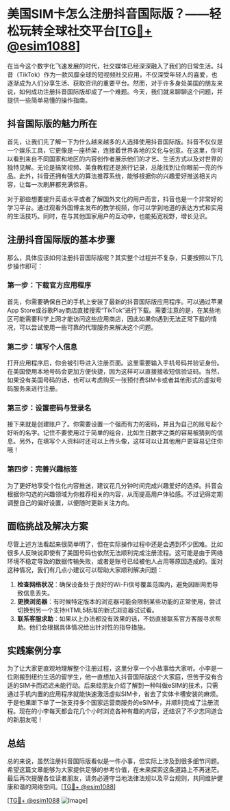 # 美国SIM卡怎么注册抖音国际版？——轻松玩转全球社交平台[[TG💪+ @esim1088](https://t.me/s/esim1088)]

在当今这个数字化飞速发展的时代，社交媒体已经深深融入了我们的日常生活。抖音（TikTok）作为一款风靡全球的短视频社交应用，不仅深受年轻人的喜爱，也逐渐成为人们分享生活、获取资讯的重要平台。然而，对于许多身处美国的朋友来说，如何成功注册抖音国际版却成了一个难题。今天，我们就来聊聊这个问题，并提供一些简单易懂的操作指南。

## 抖音国际版的魅力所在

首先，让我们先了解一下为什么越来越多的人选择使用抖音国际版。抖音不仅仅是一个娱乐工具，它更像是一座桥梁，连接着世界各地的文化与创意。在这里，你可以看到来自不同国家和地区的内容创作者展示他们的才艺、生活方式以及对世界的独特见解。无论是搞笑视频、美食教程还是旅行记录，总能找到让你眼前一亮的作品。此外，抖音还拥有强大的算法推荐系统，能够根据你的兴趣爱好推送相关内容，让每一次刷屏都充满惊喜。

对于那些想要提升英语水平或者了解国外文化的用户而言，抖音也是一个非常好的学习平台。通过观看外国博主发布的教学视频，你可以学到地道的表达方式和实用的生活技巧。同时，在与其他国家用户的互动中，也能拓宽视野，增长见识。

## 注册抖音国际版的基本步骤

那么，具体应该如何注册抖音国际版呢？其实整个过程并不复杂，只要按照以下几步操作即可：

### 第一步：下载官方应用程序

首先，你需要确保自己的手机上安装了最新的抖音国际版应用程序。可以通过苹果App Store或谷歌Play商店直接搜索“TikTok”进行下载。需要注意的是，在某些地区可能需要科学上网才能访问这些应用商店，因此如果你遇到无法正常下载的情况，可以尝试使用一些可靠的代理服务来解决这个问题。

### 第二步：填写个人信息

打开应用程序后，你会被引导进入注册页面。这里需要输入手机号码并验证身份。在美国使用本地号码会更加方便快捷，因为这样可以直接接收短信验证码。当然，如果没有美国号码的话，也可以考虑购买一张预付费SIM卡或者其他形式的虚拟号码服务来进行注册。

### 第三步：设置密码与登录名

接下来就是创建账户了。你需要设置一个强而有力的密码，并且为自己的账号起个好听的名字。记住不要使用过于简单的组合，比如生日数字之类的容易被猜到的信息。另外，在填写个人资料时还可以上传头像，这样可以让其他用户更容易记住你哦！

### 第四步：完善兴趣标签

为了更好地享受个性化内容推送，建议花几分钟时间完成兴趣爱好的选择。抖音会根据你勾选的兴趣领域为你推荐相关的内容，从而提高用户体验感。不过记得定期调整自己的偏好设置，以便随时更新关注方向。

## 面临挑战及解决方案

尽管上述方法看起来很简单明了，但在实际操作过程中还是会遇到不少困难。比如很多人反映说即使有了美国号码也依然无法顺利完成注册流程。这可能是由于网络环境不稳定导致的数据传输失败，或者是账号已经被他人占用等原因造成的。面对这种情况，我们有几点小建议可以帮助大家顺利解决问题：

1. **检查网络状况**：确保设备处于良好的Wi-Fi信号覆盖范围内，避免因断网而导致信息丢失。
2. **更换浏览器**：有时候特定版本的浏览器可能会限制某些功能的正常使用，尝试切换到另一个支持HTML5标准的新式浏览器试试看。
3. **联系客服求助**：如果以上办法都没有效果的话，不妨直接联系官方客服寻求帮助。他们会根据具体情况给出针对性的指导措施。

## 实践案例分享

为了让大家更直观地理解整个注册过程，这里分享一个小故事给大家听。小李是一位刚搬到纽约生活的留学生，他一直想加入抖音国际版这个大家庭，但苦于没有合适的SIM卡而迟迟未能行动。后来经朋友介绍了解到一种叫做eSIM的技术，只需通过手机内置的应用程序就能快速激活虚拟SIM卡，省去了实体卡槽安装的麻烦。于是他果断下单了一张支持多个国家运营商服务的eSIM卡，并顺利完成了注册流程。现在的小李每天都会花几个小时浏览各种有趣的内容，还结识了不少志同道合的新朋友呢！

## 总结

总的来说，虽然注册抖音国际版看似是一件小事，但实际上涉及到很多细节问题。希望这篇文章能够为大家提供足够的参考价值，在未来探索这条道路上不再迷茫。最后再次提醒各位读者朋友，请务必遵守当地法律法规以及平台规则，共同维护健康和谐的网络空间。[[TG💪+ @esim1088](https://t.me/s/esim1088)]

[[TG💪+ @esim1088](https://t.me/s/esim1088) ![Image](https://i.postimg.cc/4NQfJmqS/Snipaste-2025-05-13-00-14-12.png)]